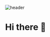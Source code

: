 ![header](https://capsule-render.vercel.app/api?type=waving&&color=gradient&height=300&section=header&text=TaeRim%20Chae&fontSize=80&customColorList=3&fontColor=FFFFFF)

# Hi there 👋

